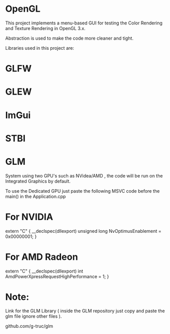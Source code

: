 # OpenGL
This project implements a menu-based GUI for testing the Color Rendering and Texture Rendering in OpenGL 3.x.

Abstraction is used to make the code more cleaner and tight.

Libraries used in this project are:

# GLFW
# GLEW
# ImGui
# STBI
# GLM

System using two GPU's such as NVidea/AMD , the code will be run on the Integrated Graphics by default.

To use the Dedicated GPU just paste the following MSVC code before the main() in the Application.cpp

# For NVIDIA

extern "C"
{
	__declspec(dllexport) unsigned long NvOptimusEnablement = 0x00000001;
}

# For AMD Radeon

extern "C"
{
  __declspec(dllexport) int AmdPowerXpressRequestHighPerformance = 1;
}


# Note:

Link for the GLM Library ( inside the GLM repository just copy and paste the glm file ignore other files ).

github.com/g-truc/glm


